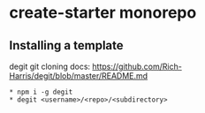 # create-starter monorepo

## Installing a template
degit git cloning docs: https://github.com/Rich-Harris/degit/blob/master/README.md
```
* npm i -g degit
* degit <username>/<repo>/<subdirectory>
```
